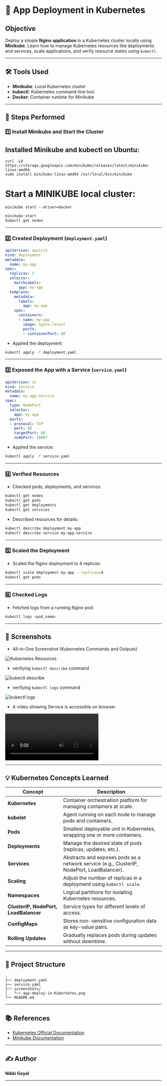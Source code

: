 # 🚀 App Deployment in Kubernetes

## Objective

Deploy a simple **Nginx application** in a Kubernetes cluster locally using **Minikube**. Learn how to manage Kubernetes resources like deployments and services, scale applications, and verify resource states using `kubectl`.

---

## 🛠️ Tools Used

- **Minikube**: Local Kubernetes cluster
- **kubectl**: Kubernetes command-line tool
- **Docker**: Container runtime for Minikube

---

## 📝 Steps Performed

### 1️⃣ Install Minikube and Start the Cluster

## Installed Minikube and kubectl on Ubuntu:
```
curl -LO https://storage.googleapis.com/minikube/releases/latest/minikube-linux-amd64
sudo install minikube-linux-amd64 /usr/local/bin/minikube
```
# Start a MINIKUBE local cluster:
`minikube start --driver=docker`

```bash
minikube start
kubectl get nodes
````

---

### 2️⃣ Created Deployment (`deployment.yaml`)

```yaml
apiVersion: apps/v1
kind: Deployment
metadata:
  name: my-app
spec:
  replicas: 2
  selector:
    matchLabels:
      app: my-app
  template:
    metadata:
      labels:
        app: my-app
    spec:
      containers:
      - name: my-app
        image: nginx:latest
        ports:
        - containerPort: 80
```

- Applied the deployment:

```bash
kubectl apply -f deployment.yaml
```

---

### 3️⃣ Exposed the App with a Service (`service.yaml`)

```yaml
apiVersion: v1
kind: Service
metadata:
  name: my-app-service
spec:
  type: NodePort
  selector:
    app: my-app
  ports:
  - protocol: TCP
    port: 80
    targetPort: 80
    nodePort: 30007
```

- Applied the service:

```bash
kubectl apply -f service.yaml
```

---

### 4️⃣ Verified Resources

- Checked pods, deployments, and services:

```bash
kubectl get nodes
kubectl get pods
kubectl get deployments
kubectl get services
```

- Described resources for details:

```bash
kubectl describe deployment my-app
kubectl describe service my-app-service
```

---

### 5️⃣ Scaled the Deployment

- Scaled the Nginx deployment to 4 replicas:

```bash
kubectl scale deployment my-app --replicas=4
kubectl get pods
```

---

### 6️⃣ Checked Logs

- Fetched logs from a running Nginx pod:

```bash
kubectl logs <pod_name>
```

---

## 📸 Screenshots

- All-in-One Screenshot (Kubernetes Commands and Outputs)

![Kubernetes Resources](screenshots/all_kubectl_commands.png)

- verifying `kubectl describe` command

![kubectl describe](screenshots/kubectl_describe.png)

- verifying `kubectl logs` command

![kubectl logs](screenshots/kubectl_logs.png)

- A video showing Service is accessible on browser

![Service accessible](screenshots/service_running_browser.mp4)

---

## 💡 Kubernetes Concepts Learned

| Concept                               | Description                                                                                |
| ------------------------------------- | ------------------------------------------------------------------------------------------ |
| **Kubernetes**                        | Container orchestration platform for managing containers at scale.                         |
| **kubelet**                           | Agent running on each node to manage pods and containers.                                  |
| **Pods**                              | Smallest deployable unit in Kubernetes, wrapping one or more containers.                   |
| **Deployments**                       | Manage the desired state of pods (replicas, updates, etc.).                                |
| **Services**                          | Abstracts and exposes pods as a network service (e.g., ClusterIP, NodePort, LoadBalancer). |
| **Scaling**                           | Adjust the number of replicas in a deployment using `kubectl scale`.                       |
| **Namespaces**                        | Logical partitions for isolating Kubernetes resources.                                     |
| **ClusterIP, NodePort, LoadBalancer** | Service types for different levels of access.                                              |
| **ConfigMaps**                        | Stores non-sensitive configuration data as key-value pairs.                                |
| **Rolling Updates**                   | Gradually replaces pods during updates without downtime.                                   |

---

## 📂 Project Structure

```
.
├── deployment.yaml
├── service.yaml
├── screenshots/
│   └── app-deploy-in-Kubernetes.png
└── README.md
```

---

## 📚 References

* [Kubernetes Official Documentation](https://kubernetes.io/docs/home/)
* [Minikube Documentation](https://minikube.sigs.k8s.io/docs/)

---

## ✍️ Author

**Nikki Goyal**

---